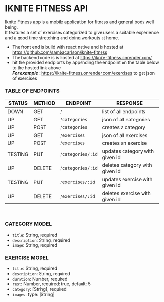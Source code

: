 # IKNITE FITNESS API

Iknite Fitness app is a mobile application for fitness and general body well being. <br>
It features a set of exercises categorized to give users a suitable experience and a good time stretching and doing workouts at home.
* The front end is build with react native and is hosted at https://github.com/sambacarlson/iknite-fitness
* The backend code is is hosted at https://iknite-fitness.onrender.com/
* hit the provided endpionts by appending the endpoint on the table below to the hosted link above. <br>
___For example___ : https://iknite-fitness.onrender.com/exercises to get json of exercises 

### TABLE OF ENDPOINTS


| STATUS  | METHOD | ENDPOINT          | RESPONSE 
| --------|--------|-------------------|----------
| DOWN    | GET    | `/`               | list of all endpoints 
| UP      | GET    | `/categories`     | json of all categories 
| UP      | POST   | `/categories`     | creates a category
| UP      | GET    | `/exercises`      | json of all exercises
| UP      | POST   | `/exercises`      | creates an exercise
| TESTING | PUT    | `/categories/:id` | updates category with given id
| UP      | DELETE | `/categories/:id` | deletes category with given id
| TESTING | PUT    | `/exercises/:id`  | updates exercise with given id
| UP      | DELETE | `/exercises/:id`  | deletes exercise with given id

<br>

### CATEGORY MODEL

* `title`: String, required <br>
* `description`: String, required <br>
* `image`: String, required

### EXERCISE MODEL

* `title`: String, required
* `description`: String, required
* `duration`: Number, required
* `rest`: Number, required: true, default: 5
* `category`: [String], required
* `images`: type: [String]